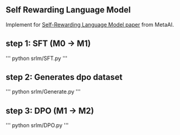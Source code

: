 ## Self Rewarding Language Model

Implement for [Self-Rewarding Language Model paper](https://arxiv.org/abs/2401.10020) from MetaAI.

## step 1: SFT (M0 -> M1)
'''
python srlm/SFT.py
'''
## step 2: Generates dpo dataset 
'''
python srlm/Generate.py
'''
## step 3: DPO (M1 -> M2)
'''
python srlm/DPO.py
'''





